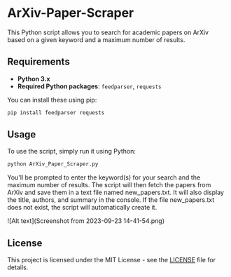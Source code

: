 # ArXiv-Paper-Scraper
This Python script allows you to search for academic papers on ArXiv based on a given keyword and a maximum number of results.

## Requirements

- **Python 3.x**
- **Required Python packages**: `feedparser`, `requests`

You can install these using pip:

```bash
pip install feedparser requests
```

## Usage

To use the script, simply run it using Python:

```bash
python ArXiv_Paper_Scraper.py
```
You'll be prompted to enter the keyword(s) for your search and the maximum number of results. The script will then fetch the papers from ArXiv and save them in a text file named new_papers.txt. It will also display the title, authors, and summary in the console. If the file new_papers.txt does not exist, the script will automatically create it.

![Alt text](Screenshot from 2023-09-23 14-41-54.png)

## License

This project is licensed under the MIT License - see the [LICENSE](LICENSE) file for details.

